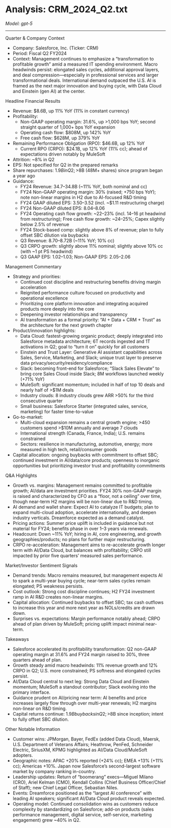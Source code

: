 # Analysis: CRM_2024_Q2.txt

*Model: gpt-5*

---

Quarter & Company Context
- Company: Salesforce, Inc. (Ticker: CRM)
- Period: Fiscal Q2 FY2024
- Context: Management continues to emphasize a “transformation to profitable growth” amid a measured IT spending environment. Macro headwinds persist: elongated sales cycles, additional approval layers, and deal compression—especially in professional services and larger transformational deals. International demand outpaced the U.S. AI is framed as the next major innovation and buying cycle, with Data Cloud and Einstein (gen AI) at the center.

Headline Financial Results
- Revenue: $8.6B, up 11% YoY (11% in constant currency)
- Profitability:
  - Non-GAAP operating margin: 31.6%, up >1,000 bps YoY; second straight quarter of 1,000+ bps YoY expansion
  - Operating cash flow: $808M, up 142% YoY
  - Free cash flow: $628M, up 379% YoY
- Remaining Performance Obligation (RPO): $46.6B, up 12% YoY
  - Current RPO (CRPO): $24.1B, up 12% YoY (11% cc); ahead of expectations driven notably by MuleSoft
- Attrition: ~8% in Q2
- EPS: Not specified for Q2 in the prepared remarks
- Share repurchases: $1.9B in Q2; >$8B (48M+ shares) since program began a year ago
- Guidance:
  - FY24 Revenue: $34.7–$34.8B (~11% YoY, both nominal and cc)
  - FY24 Non-GAAP operating margin: 30% (raised; +750 bps YoY); note non-linear margins in H2 due to AI-focused R&D timing
  - FY24 GAAP diluted EPS: $3.50–$3.52 (incl. ~$1.11 restructuring charge)
  - FY24 Non-GAAP diluted EPS: $8.04–$8.06
  - FY24 Operating cash flow growth: ~22–23% (incl. 14–16 pt headwind from restructuring); Free cash flow growth: ~24–25%; Capex slightly below 2.5% of revenue
  - FY24 Stock-based comp: slightly above 8% of revenue; plan to fully offset SBC dilution via buybacks
  - Q3 Revenue: $8.70–$8.72B (~11% YoY; 10% cc)
  - Q3 CRPO growth: slightly above 11% nominal; slightly above 10% cc (with ~1 pt PS headwind)
  - Q3 GAAP EPS: $1.02–$1.03; Non-GAAP EPS: $2.05–$2.06

Management Commentary
- Strategy and priorities:
  - Continued cost discipline and restructuring benefits driving margin acceleration
  - Reignited performance culture focused on productivity and operational excellence
  - Prioritizing core platform innovation and integrating acquired products more deeply into the core
  - Deepening investor relationships and transparency
  - AI transformation as a formal priority: “AI + Data + CRM + Trust” as the architecture for the next growth chapter
- Product/innovation highlights:
  - Data Cloud: fastest-growing organic product; deeply integrated into Salesforce metadata architecture; 6T records ingested and 1T activations in Q2; goal to “turn it on” quickly for all customers
  - Einstein and Trust Layer: Generative AI assistant capabilities across Sales, Service, Marketing, and Slack; unique trust layer to preserve data privacy/security/residency/compliance
  - Slack: becoming front-end for Salesforce; “Slack Sales Elevate” to bring core Sales Cloud inside Slack; 8M workflows launched weekly (+71% YoY)
  - MuleSoft: significant momentum; included in half of top 10 deals and nearly half of >$1M deals
  - Industry clouds: 8 industry clouds grew ARR >50% for the third consecutive quarter
  - Small business: Salesforce Starter (integrated sales, service, marketing) for faster time-to-value
- Go-to-market:
  - Multi-cloud expansion remains a central growth engine; >450 customers spend >$10M annually and average 7 clouds
  - International strength (Canada, France, India); U.S. remains constrained
  - Sectors: resilience in manufacturing, automotive, energy; more measured in high tech, retail/consumer goods
- Capital allocation: ongoing buybacks with commitment to offset SBC; continued investment in AI/data/core products; openness to inorganic opportunities but prioritizing investor trust and profitability commitments

Q&A Highlights
- Growth vs. margins: Management remains committed to profitable growth; AI/data are investment priorities. FY24 30% non-GAAP margin is raised and characterized by CFO as a “floor, not a ceiling” over time, though near-term H2 margins will be non-linear due to R&D timing.
- AI demand and wallet share: Expect AI to catalyze IT budgets; plan to expand multi-cloud adoption, accelerate internationally, and deepen industry verticals. Dreamforce expected as a demand catalyst.
- Pricing actions: Summer price uplift is included in guidance but not material for FY24; benefits phase in over 1–3 years via renewals.
- Headcount: Down ~11% YoY; hiring in AI, core engineering, and growth geographies/products; no plans for further major restructuring.
- CRPO re-acceleration: Management aims to re-accelerate growth longer term with AI/Data Cloud, but balances with profitability; CRPO still impacted by prior five quarters’ measured sales performance.

Market/Investor Sentiment Signals
- Demand trends: Macro remains measured, but management expects AI to spark a multi-year buying cycle; near-term sales cycles remain elongated; PS weakness persists.
- Cost outlook: Strong cost discipline continues; H2 FY24 investment ramp in AI R&D creates non-linear margins.
- Capital allocation: Continued buybacks to offset SBC; tax cash outflows to increase this year and more next year as NOLs/credits are drawn down.
- Surprises vs. expectations: Margin performance notably ahead; CRPO ahead of plan driven by MuleSoft; pricing uplift impact minimal near-term.

Takeaways
- Salesforce accelerated its profitability transformation: Q2 non-GAAP operating margin at 31.6% and FY24 margin raised to 30%, three quarters ahead of plan.
- Growth steady amid macro headwinds: 11% revenue growth and 12% CRPO in Q2; U.S. more constrained; PS softness and elongated cycles persist.
- AI/Data Cloud central to next leg: Strong Data Cloud and Einstein momentum; MuleSoft a standout contributor; Slack evolving into the primary interface.
- Guidance prudent on AI/pricing near term: AI benefits and price increases largely flow through over multi-year renewals; H2 margins non-linear on R&D timing.
- Capital returns continue: $1.9B buybacks in Q2; >$8B since inception; intent to fully offset SBC dilution.

Other Notable Information
- Customer wins: JPMorgan, Bayer, FedEx (added Data Cloud), Maersk, U.S. Department of Veterans Affairs; Heathrow, PenFed, Schneider Electric, SiriusXM, KPMG highlighted as AI/Data Cloud/MuleSoft adopters.
- Geographic notes: APAC +20% reported (+24% cc); EMEA +13% (+11% cc); Americas +10%. Japan now Salesforce’s second-largest software market by company ranking in-country.
- Leadership updates: Return of “boomerang” execs—Miguel Milano (CRO), Ariel Kelman (CMO), Kendall Collins (Chief Business Officer/Chief of Staff); new Chief Legal Officer, Sebastian Niles.
- Events: Dreamforce positioned as the “largest AI conference” with leading AI speakers; significant AI/Data Cloud product reveals expected.
- Operating model: Continued consolidation wins as customers reduce complexity by standardizing on Salesforce; add-on products (sales performance management, digital service, self-service, marketing engagement) grew ~40% in Q2.